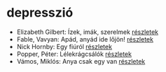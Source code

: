 # depresszió

- Elizabeth Gilbert: Ízek, imák, szerelmek [részletek](../_details/Elizabeth%20Gilbert.md#id_802)
- Fable, Vavyan: Apád, anyád ide lőjön! [részletek](../_details/Fable%2C%20Vavyan.md#id_179)
- Nick Hornby: Egy fiúról [részletek](../_details/Nick%20Hornby.md#id_707)
- Popper, Péter: Lélekrágcsálók [részletek](../_details/Popper%2C%20P%C3%A9ter.md#id_763)
- Vámos, Miklós: Anya csak egy van [részletek](../_details/V%C3%A1mos%2C%20Mikl%C3%B3s.md#id_603)